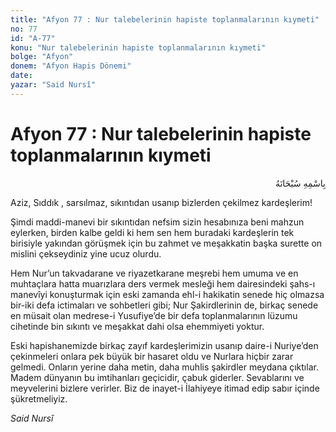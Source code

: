 ```yaml
---
title: "Afyon 77 : Nur talebelerinin hapiste toplanmalarının kıymeti"
no: 77
id: "A-77"
konu: "Nur talebelerinin hapiste toplanmalarının kıymeti"
bolge: "Afyon"
donem: "Afyon Hapis Dönemi"
date: 
yazar: "Said Nursî"
---
```


# Afyon 77 : Nur talebelerinin hapiste toplanmalarının kıymeti

<p class="arabic" dir="rtl" title="Meal: “Her türlü noksan sıfatlardan yüce olan Allah’ın adıyla.”">بِاسْمِهِ سُبْحَانَهُ</p>

Aziz, Sıddık , sarsılmaz, sıkıntıdan usanıp bizlerden çekilmez kardeşlerim!

Şimdi maddi-manevi bir sıkıntıdan nefsim sizin hesabınıza beni mahzun eylerken, birden kalbe geldi ki hem sen hem buradaki kardeşlerin tek birisiyle yakından görüşmek için bu zahmet ve meşakkatin başka surette on mislini çekseydiniz yine ucuz olurdu.

Hem Nur’un takvadarane ve riyazetkarane meşrebi hem umuma ve en muhtaçlara hatta muarızlara ders vermek mesleği hem dairesindeki şahs-ı manevîyi konuşturmak için eski zamanda ehl-i hakikatin senede hiç olmazsa bir-iki defa ictimaları ve sohbetleri gibi; Nur Şakirdlerinin de, birkaç senede en müsait olan medrese-i Yusufiye’de bir defa toplanmalarının lüzumu cihetinde bin sıkıntı ve meşakkat dahi olsa ehemmiyeti yoktur.

Eski hapishanemizde birkaç zayıf kardeşlerimizin usanıp daire-i Nuriye’den çekinmeleri onlara pek büyük bir hasaret oldu ve Nurlara hiçbir zarar gelmedi. Onların yerine daha metin, daha muhlis şakirdler meydana çıktılar. Madem dünyanın bu imtihanları geçicidir, çabuk giderler. Sevablarını ve meyvelerini bizlere verirler. Biz de inayet-i İlahiyeye itimad edip sabır içinde şükretmeliyiz.

*Said Nursî*
